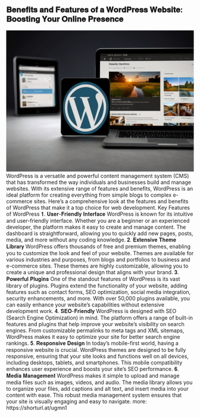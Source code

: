 ## 𝐁𝐞𝐧𝐞𝐟𝐢𝐭𝐬 𝐚𝐧𝐝 𝐅𝐞𝐚𝐭𝐮𝐫𝐞𝐬 𝐨𝐟 𝐚 𝐖𝐨𝐫𝐝𝐏𝐫𝐞𝐬𝐬 𝐖𝐞𝐛𝐬𝐢𝐭𝐞: 𝐁𝐨𝐨𝐬𝐭𝐢𝐧𝐠 𝐘𝐨𝐮𝐫 𝐎𝐧𝐥𝐢𝐧𝐞 𝐏𝐫𝐞𝐬𝐞𝐧𝐜𝐞
<img src="https://github.com/mah1in-sarkar/wordpress-8/blob/main/Default_Create_an_image_that_visually_represents_the_key_featu_2.jpg">
WordPress is a versatile and powerful content management system (CMS) that has transformed the way individuals and businesses build and manage websites. With its extensive range of features and benefits, WordPress is an ideal platform for creating everything from simple blogs to complex e-commerce sites. Here’s a comprehensive look at the features and benefits of WordPress that make it a top choice for web development. 
Key Features of WordPress
𝟏. 𝐔𝐬𝐞𝐫-𝐅𝐫𝐢𝐞𝐧𝐝𝐥𝐲 𝐈𝐧𝐭𝐞𝐫𝐟𝐚𝐜𝐞
WordPress is known for its intuitive and user-friendly interface. Whether you are a beginner or an experienced developer, the platform makes it easy to create and manage content. The dashboard is straightforward, allowing you to quickly add new pages, posts, media, and more without any coding knowledge.
𝟐. 𝐄𝐱𝐭𝐞𝐧𝐬𝐢𝐯𝐞 𝐓𝐡𝐞𝐦𝐞 𝐋𝐢𝐛𝐫𝐚𝐫𝐲
WordPress offers thousands of free and premium themes, enabling you to customize the look and feel of your website. Themes are available for various industries and purposes, from blogs and portfolios to business and e-commerce sites. These themes are highly customizable, allowing you to create a unique and professional design that aligns with your brand.
𝟑. 𝐏𝐨𝐰𝐞𝐫𝐟𝐮𝐥 𝐏𝐥𝐮𝐠𝐢𝐧𝐬
One of the standout features of WordPress is its vast library of plugins. Plugins extend the functionality of your website, adding features such as contact forms, SEO optimization, social media integration, security enhancements, and more. With over 50,000 plugins available, you can easily enhance your website’s capabilities without extensive development work.
𝟒. 𝐒𝐄𝐎-𝐅𝐫𝐢𝐞𝐧𝐝𝐥𝐲
WordPress is designed with SEO (Search Engine Optimization) in mind. The platform offers a range of built-in features and plugins that help improve your website’s visibility on search engines. From customizable permalinks to meta tags and XML sitemaps, WordPress makes it easy to optimize your site for better search engine rankings.
𝟓. 𝐑𝐞𝐬𝐩𝐨𝐧𝐬𝐢𝐯𝐞 𝐃𝐞𝐬𝐢𝐠𝐧
In today’s mobile-first world, having a responsive website is crucial. WordPress themes are designed to be fully responsive, ensuring that your site looks and functions well on all devices, including desktops, tablets, and smartphones. This mobile compatibility enhances user experience and boosts your site’s SEO performance.
𝟔. 𝐌𝐞𝐝𝐢𝐚 𝐌𝐚𝐧𝐚𝐠𝐞𝐦𝐞𝐧𝐭
WordPress makes it simple to upload and manage media files such as images, videos, and audio. The media library allows you to organize your files, add captions and alt text, and insert media into your content with ease. This robust media management system ensures that your site is visually engaging and easy to navigate. more: https://shorturl.at/ugmn1

